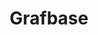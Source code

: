---
git: https://github.com/grafbase/grafbase
linkedin: https://linkedin.com/company/grafbase
logohandle: grafbase
sort: grafbase
title: Grafbase
twitter: https://x.com/grafbase
website: https://grafbase.com/
youtube: https://youtube.com/@grafbase
---